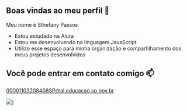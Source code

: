 ## Boas vindas ao meu perfil 💙

Meu nome é Sthefany Passos

- Estou estudado na Alura
- Estou me desenvolvendo na linguagem JavaScript
- Utilizo esse espaço para minha organização e compartilhamento dos meus projetos desenvolvidos

## Você pode entrar em contato comigo 📫
00001103208408SP@al.educacao.sp.gov.br

![](https://media1.tenor.com/m/XrUCDIN0XN4AAAAC/black-clover-black-clover-movie.gif))
